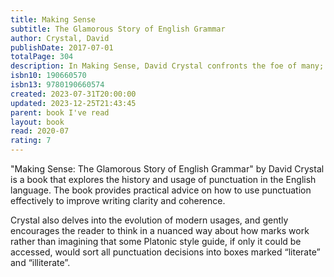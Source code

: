 ```yaml
---  
title: Making Sense  
subtitle: The Glamorous Story of English Grammar  
author: Crystal, David  
publishDate: 2017-07-01  
totalPage: 304  
description: In Making Sense, David Crystal confronts the foe of many; grammar. Once taught relentlessly to all students in the English-speaking world, grammar disappeared from most school curricula, so that terms such as "preposition" and "conjunction" now often confound children and adults alike. Explaining the nuts and bolts of grammar presents a special challenge, because - far more than is the case with spelling and punctuation - the subject is burdened with a centuries-old history of educational practice that many will recall as anything but glamorous. One of the world's foremost authorities on the English language, Crystal sets out to rid grammar of its undeserved reputation as a dry and intimidating subject, pointing out how essential grammar is to clear and effective speech and writing. He moves briskly through the stages by which children acquire grammar, along the way demystifying grammar's rules and irregularities and showing us how to navigate its snares and pitfalls. He offers the fascinating history of grammar, explaining how it has evolved from the first grammarians in ancient Greece to our 21st century digital environment of blogging, emailing, and texting. Many find grammar to be a daunting subject, but in this breezy, entertaining book, Crystal proves that grammar doesn't need to make us uneasy-we can all make sense of how we make sense.  
isbn10: 190660570  
isbn13: 9780190660574  
created: 2023-07-31T20:00:00  
updated: 2023-12-25T21:43:45  
parent: book I've read  
layout: book  
read: 2020-07  
rating: 7  
---  
```

  
"Making Sense: The Glamorous Story of English Grammar" by David Crystal is a book that explores the history and usage of punctuation in the English language. The book provides practical advice on how to use punctuation effectively to improve writing clarity and coherence.  
  
Crystal also delves into the evolution of modern usages, and gently encourages the reader to think in a nuanced way about how marks work rather than imagining that some Platonic style guide, if only it could be accessed, would sort all punctuation decisions into boxes marked “literate” and “illiterate”.  
